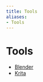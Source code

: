 ```yaml
---
title: Tools
aliases:
- Tools
---
```


# Tools

- [Blender](../notes/blender.md)
- [Krita](../notes/krita.md)

